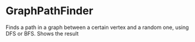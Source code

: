 # GraphPathFinder
Finds a path in a graph between a certain vertex and a random one, using DFS or BFS. Shows the result
